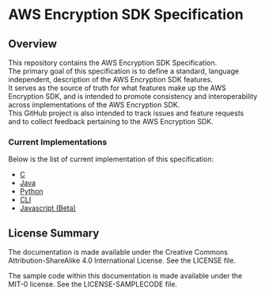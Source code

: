 # AWS Encryption SDK Specification

## Overview

This repository contains the AWS Encryption SDK Specification.  
The primary goal of this specification is to define a standard, language independent, description of the AWS Encryption SDK features.  
It serves as the source of truth for what features make up the AWS Encryption SDK, and is intended to promote consistency and interoperability across implementations of the AWS Encryption SDK.  
This GitHub project is also intended to track issues and feature requests and to collect feedback pertaining to the AWS Encryption SDK.

### Current Implementations

Below is the list of current implementation of this specification:

- [C](https://github.com/aws/aws-encryption-sdk-c)
- [Java](https://github.com/aws/aws-encryption-sdk-java)
- [Python](https://github.com/aws/aws-encryption-sdk-python)
- [CLI](https://github.com/aws/aws-encryption-sdk-cli)
- [Javascript (Beta)](https://github.com/awslabs/aws-encryption-sdk-javascript)

## License Summary

The documentation is made available under the Creative Commons Attribution-ShareAlike 4.0 International License. See the LICENSE file.

The sample code within this documentation is made available under the MIT-0 license. See the LICENSE-SAMPLECODE file.
